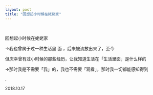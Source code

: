 ```yaml
---
layout: post
title: "回想起小时候在姥姥家"
---
```


  
&nbsp;
&nbsp;


回想起小时候在姥姥家

→我也曾属于过一种生活里 面 ，后来被流放出来了，至今

但庆幸曾有过小时候的那些经历，让我知道生活在「生活里面」是什么样的

→那时我是不需要「我」的，我也不需要「观看」，那时我一切都能感知得到

.

2018.10.17
